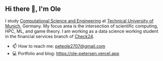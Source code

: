 ## Hi there 👋, I'm Ole

I study [Computational Science and Engineering](https://www.tum.de/studium/studienangebot/detail/computational-science-and-engineering-cse-master-of-science-msc) at [Technical University of Munich](https://tum.de), Germany. My focus area is the intersection of scientific computing, HPC, ML, and game theory. I am working as a data science working student in the financial services branch of [Check24](https://check24.de).

- 📫 How to reach me: peteole2707@gmail.com
- 💻 Portfolio and blog: https://ole-petersen.vercel.app
<!--
**peteole/peteole** is a ✨ _special_ ✨ repository because its `README.md` (this file) appears on your GitHub profile.

Here are some ideas to get you started:

- 🔭 I’m currently working on ...
- 🌱 I’m currently learning ...
- 👯 I’m looking to collaborate on ...
- 🤔 I’m looking for help with ...
- 💬 Ask me about ...
- 📫 How to reach me: ...
- 😄 Pronouns: ...
- ⚡ Fun fact: ...
-->
